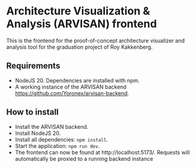 # Architecture Visualization & Analysis (ARVISAN) frontend

This is the frontend for the proof-of-concept architecture
visualizer and analysis tool for the graduation project of Roy Kakkenberg.

## Requirements
- NodeJS 20. Dependencies are installed with npm.
- A working instance of the ARVISAN backend https://github.com/Yoronex/arvisan-backend.

## How to install
- Install the ARVISAN backend.
- Install NodeJS 20.
- Install all dependencies: `npm install`.
- Start the application: `npm run dev`.
- The frontend can now be found at http://localhost:5173/.
Requests will automatically be proxied to a running backend instance